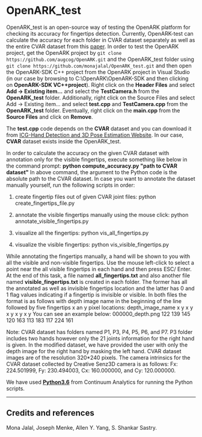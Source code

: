 # OpenARK_test

OpenARK_test is an open-source way of testing the OpenARK platform for checking its accuracy for fingertips detection. Currently, OpenARK-test can calculate the accuracy for each folder in CVAR dataset separately as well as the entire CVAR dataset from this [paper](https://www.tugraz.at/fileadmin/user_upload/Institute/ICG/Images/team_lepetit/publications/oberweger_cvpr16.pdf).
In order to test the OpenARK project, get the OpenARK project by `git clone https://github.com/augcog/OpenARK.git` and the OpenARK_test folder using `git clone https://github.com/monajalal/OpenARK_test.git` and then open the
OpenARK-SDK C++ project from the OpenARK project in Visual Studio (in our case by browsing to C:\OpenARK\OpenARK-SDK and then clicking on **OpenARK-SDK VC++project**). Right click on the **Header Files** and select **Add -> Existing item...** and select the **TestCamera.h** from the **OpenARK_test** folder. Additionally, right click on the Source Files and select Add -> Existing item... and select **test.cpp** and **TestCamera.cpp** from the **OpenARK_test** folder. 
Eventually, right click on the **main.cpp** from the **Source Files** and click on **Remove**. 

The **test.cpp** code depends on the **CVAR** dataset and you can download it from [ICG-Hand Detection and 3D Pose Estimation Website](https://www.tugraz.at/fileadmin/user_upload/Institute/ICG/Downloads/team_lepetit/3d_hand_pose/CVAR_dataset.zip). In our case, **CVAR** dataset exists inside the OpenARK_test.

In order to calculate the accuracy on the given CVAR dataset with annotation only for the visible fingertips, execute something like below in the command prompt:
**python compute_accuracy.py "path to CVAR dataset"** 
In above command, the argument to the Python code is the absolute path to the CVAR dataset. In case you want to annotate the dataset manually yourself, run the following scripts in order:


1) create fingertip files out of given CVAR joint files: python create_fingertips_file.py

2) annotate the visible fingertips manually using the mouse click: python annotate_visible_fingertips.py
         
3) visualize all the fingertips: python vis_all_fingertips.py

4) visualize the visible fingertips: python vis_visible_fingertips.py


While annotating the fingertips manually, a hand will be shown to you with all the visible and non-visible fingertips. Use the mouse left-click to select a point near the all visible fingertips in each hand and then press ESC/ Enter. At the end of this task, a file named **all_fingertips.txt** and also another file named **visible_fingertips.txt** is created in each folder. The former has all the annotated as well as invisible fingertips location and the latter has 0 and 1 flag values indicating if a fingertip is invisible or visible. In both files the format is as follows with depth image name in the beginning of the line followed by five fingertips x an y pixel locations:
depth_image_name x y x y x y x y x y
You can see an example below:
000000_depth.png 122 139 145 120 163 113 183 117 224 161 

Note: CVAR dataset has folders named P1, P3, P4, P5, P6, and P7. P3 folder includes two hands however only the 21 joints information for the right hand is given. In the modified dataset, we have provided the user with only the depth image for the right hand by masking the left hand. CVAR dataset images are of the resolution 320*240 pixels. The camera intrinsics for the CVAR dataset collected by Creative Senz3D camera is as follows: Fx: 224.501999, Fy: 230.494003, Cx: 160.000000, and Cy: 120.000000.



We have used [**Python3.6**](https://www.continuum.io/downloads) from Continuum Analytics for running the Python scripts.

----

## Credits and references

Mona Jalal, Joseph Menke, Allen Y. Yang, S. Shankar Sastry.



